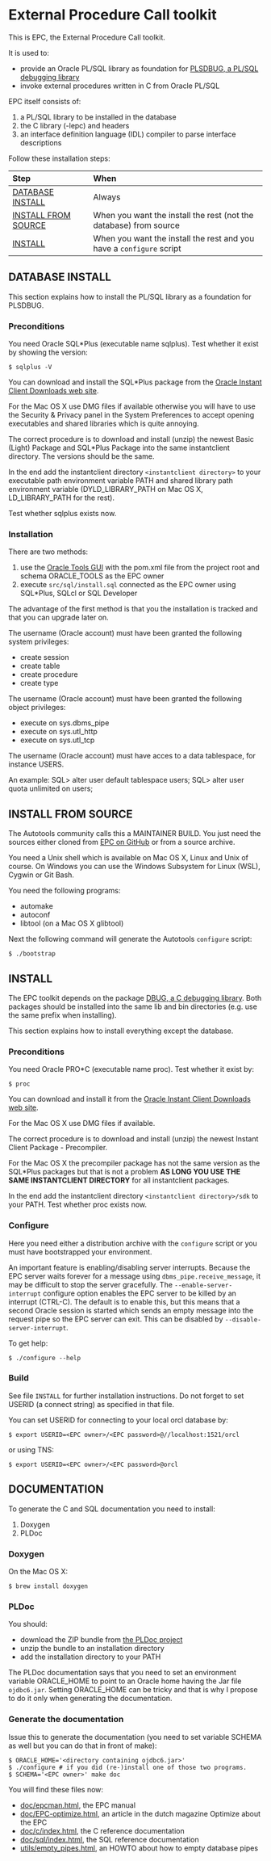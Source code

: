 # External Procedure Call toolkit

This is EPC, the External Procedure Call toolkit.

It is used to:
- provide an Oracle PL/SQL library as foundation for [PLSDBUG, a PL/SQL debugging library](https://github.com/TransferWare/plsdbug)
- invoke external procedures written in C from Oracle PL/SQL

EPC itself consists of:
1. a PL/SQL library to be installed in the database
2. the C library (-lepc) and headers
3. an interface definition language (IDL) compiler to parse interface descriptions

Follow these installation steps:

| Step | When |
| :--- | :--- |
| [DATABASE INSTALL](#database-install) | Always |
| [INSTALL FROM SOURCE](#install-from-source) | When you want the install the rest (not the database) from source |
| [INSTALL](#install) | When you want the install the rest and you have a `configure` script |

## DATABASE INSTALL

This section explains how to install the PL/SQL library as a foundation for PLSDBUG.

### Preconditions

You need Oracle SQL*Plus (executable name sqlplus). Test whether it exist by showing the version:

```
$ sqlplus -V
```

You can download and install the SQL*Plus package from the [Oracle Instant Client Downloads web site](https://www.oracle.com/database/technologies/instant-client/downloads.html).

For the Mac OS X use DMG files if available otherwise you will have to use the Security & Privacy panel in the System Preferences to accept opening executables and shared libraries which is quite annoying.

The correct procedure is to download and install (unzip) the newest Basic (Light) Package and SQL*Plus Package into the same instantclient directory. The versions should be the same.

In the end add the instantclient directory `<instantclient directory>` to your executable path environment variable PATH and shared library path environment variable (DYLD_LIBRARY_PATH on Mac OS X, LD_LIBRARY_PATH for the rest).

Test whether sqlplus exists now.

### Installation

There are two methods:
1. use the [Oracle Tools GUI](https://github.com/paulissoft/oracle-tools-gui)
with the pom.xml file from the project root and schema ORACLE_TOOLS as the EPC owner
2. execute `src/sql/install.sql` connected as the EPC owner using SQL*Plus, SQLcl or SQL Developer

The advantage of the first method is that you the installation is tracked and
that you can upgrade later on.

The username (Oracle account) must have been granted the following 
system privileges:
- create session
- create table
- create procedure
- create type
 
The username (Oracle account) must have been granted the following
object privileges:
- execute on sys.dbms_pipe
- execute on sys.utl_http
- execute on sys.utl_tcp

The username (Oracle account) must have acces to a data tablespace, for instance USERS.

An example:
SQL> alter user <EPC owner> default tablespace users;
SQL> alter user <EPC owner> quota unlimited on users;

## INSTALL FROM SOURCE

The Autotools community calls this a MAINTAINER BUILD. You just need the sources either cloned from
[EPC on GitHub](https://github.com/TransferWare/epc) or from a source archive.

You need a Unix shell which is available on Mac OS X, Linux and Unix of course.
On Windows you can use the Windows Subsystem for Linux (WSL), Cygwin or Git Bash.

You need the following programs:
- automake
- autoconf
- libtool (on a Mac OS X glibtool)

Next the following command will generate the Autotools `configure` script:

```
$ ./bootstrap
```

## INSTALL

The EPC toolkit depends on the package [DBUG, a C debugging
library](https://github.com/TransferWare/dbug). Both packages should be
installed into the same lib and bin directories (e.g. use the same prefix when
installing).

This section explains how to install everything except the database.

### Preconditions

You need Oracle PRO*C (executable name proc). Test whether it exist by:

```
$ proc
```

You can download and install it from the [Oracle Instant Client Downloads web site](https://www.oracle.com/database/technologies/instant-client/downloads.html).

For the Mac OS X use DMG files if available.

The correct procedure is to download and install (unzip) the newest Instant Client Package - Precompiler.

For the Mac OS X the precompiler package has not the same version as the SQL*Plus packages but that is not a problem **AS LONG YOU USE THE SAME INSTANTCLIENT DIRECTORY** for all instantclient packages.

In the end add the instantclient directory `<instantclient directory>/sdk` to your PATH. Test whether proc exists now.

### Configure

Here you need either a distribution archive with the `configure` script or you must have bootstrapped your environment.

An important feature is enabling/disabling server interrupts. Because
the EPC server waits forever for a message using
`dbms_pipe.receive_message`, it may be difficult to stop the server
gracefully. The `--enable-server-interrupt` configure option enables the
EPC server to be killed by an interrupt (CTRL-C). The default is to
enable this, but this means that a second Oracle session is started
which sends an empty message into the request pipe so the EPC server can
exit. This can be disabled by `--disable-server-interrupt`.

To get help:

```
$ ./configure --help
```

### Build

See file `INSTALL` for further installation instructions. Do not forget to set USERID (a connect string) as specified in that file.

You can set USERID for connecting to your local orcl database by:

```
$ export USERID=<EPC owner>/<EPC password>@//localhost:1521/orcl
```

or using TNS:

```
$ export USERID=<EPC owner>/<EPC password>@orcl
```

## DOCUMENTATION

To generate the C and SQL documentation you need to install:
1. Doxygen
2. PLDoc

### Doxygen

On the Mac OS X:
```
$ brew install doxygen
```

### PLDoc

You should:
- download the ZIP bundle from [the PLDoc project](http://pldoc.sourceforge.net/maven-site/downloads.html)
- unzip the bundle to an installation directory
- add the installation directory to your PATH

The PLDoc documentation says that you need to set an environment variable ORACLE_HOME to point to an Oracle home having the Jar file `ojdbc6.jar`. Setting ORACLE_HOME can be tricky and that is why I propose to do it only when generating the documentation.

### Generate the documentation

Issue this to generate the documentation (you need to set variable SCHEMA as well but you can do that in front of make):

```
$ ORACLE_HOME='<directory containing ojdbc6.jar>'
$ ./configure # if you did (re-)install one of those two programs.
$ SCHEMA='<EPC owner>' make doc
```

You will find these files now:
- [doc/epcman.html](doc/epcman.html), the EPC manual 
- [doc/EPC-optimize.html](doc/EPC-optimize.html), an article in the dutch magazine Optimize about the EPC
- [doc/c/index.html](doc/c/index.html), the C reference documentation
- [doc/sql/index.html](doc/sql/index.html), the SQL reference documentation
- [utils/empty_pipes.html](utils/empty_pipes.html), an HOWTO about how to empty database pipes

